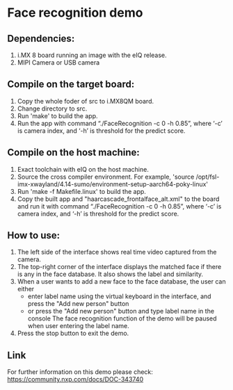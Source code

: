 # Face recognition demo
## Dependencies:
1. i.MX 8 board running an image with the eIQ release.
2. MIPI Camera or USB camera 

## Compile on the target board:
1. Copy the whole foder of src to i.MX8QM board.
2. Change directory to src.
3. Run 'make' to build the app.
4. Run the app with command “./FaceRecognition -c 0 -h 0.85”, where ‘-c’ is camera index, and ‘-h’ is threshold for the predict score.

## Compile on the host machine:
1. Exact toolchain with eIQ on the host machine.
2. Source the cross compiler environment. For example, 'source /opt/fsl-imx-xwayland/4.14-sumo/environment-setup-aarch64-poky-linux'
3. Run 'make -f Makefile.linux' to build the app.
4. Copy the built app and "haarcascade_frontalface_alt.xml" to the board and run it with command “./FaceRecognition -c 0 -h 0.85”, where ‘-c’ is camera index, and ‘-h’ is threshold for the predict score.

## How to use:
1. The left side of the interface shows real time video captured from the camera.
2. The top-right corner of the interface displays the matched face if there is any in the face database.
   It also shows the label and similarity.
3. When a user wants to add a new face to the face database, the user can either
   - enter label name using the virtual keyboard in the interface, and press the "Add new person" button
   - or press the "Add new person" button and type label name in the console
  The face recognition function of the demo will be paused when user entering the label name.
4. Press the stop button to exit the demo.

## Link

For further information on this demo please check:
https://community.nxp.com/docs/DOC-343740
